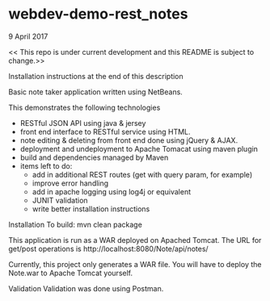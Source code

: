 # webdev-demo-rest_notes

9 April 2017 

<< This repo is under current development and this README is subject to change.>>

Installation instructions at the end of this description

Basic note taker application written using NetBeans.

This demonstrates the following technologies
  - RESTful JSON API using java & jersey
  - front end interface to RESTful service using HTML.
  - note editing & deleting from front end done using jQuery & AJAX.
  - deployment and undeployment to Apache Tomacat using maven plugin
  - build and dependencies managed by Maven
  - items left to do:
    * add in additional REST routes (get with query param, for example)
    * improve error handling
    * add in apache logging using log4j or equivalent
    * JUNIT validation
    * write better installation instructions

Installation
To build:
   mvn clean package

This application is run as a WAR deployed on Apached Tomcat. The URL for get/post operations
is http://localhost:8080/Note/api/notes/

Currently, this project only generates a WAR file. You will have to deploy the Note.war to
Apache Tomcat yourself.

Validation
Validation was done using Postman.

